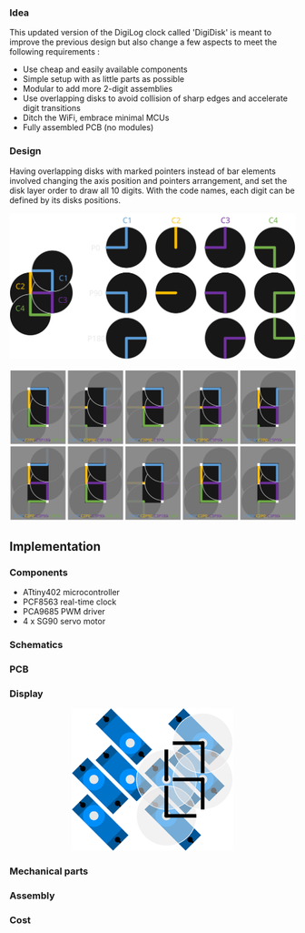 ### Idea
This updated version of the DigiLog clock called 'DigiDisk' is meant to improve the previous design but also change a few aspects to meet the following requirements :

+ Use cheap and easily available components
+ Simple setup with as little parts as possible
+ Modular to add more 2-digit assemblies
+ Use overlapping disks to avoid collision of sharp edges and accelerate digit transitions
+ Ditch the WiFi, embrace minimal MCUs
+ Fully assembled PCB (no modules)

### Design
Having overlapping disks with marked pointers instead of bar elements involved changing the axis position and pointers arrangement, and set the disk layer order to draw all 10 digits. With the code names, each digit can be defined by its disks positions. 

<p align="center">
  <img src="images/positions.svg" width="600" /> <br/><br/>
  <img src="images/digits.svg" width="800" />
</p>

## Implementation
### Components

+ ATtiny402 microcontroller
+ PCF8563 real-time clock
+ PCA9685 PWM driver
+ 4 x SG90 servo motor

### Schematics

### PCB

### Display


<p align="center">
  <img src="images/servo-arragement.svg" height="250" />
</p>

### Mechanical parts




### Assembly


### Cost




